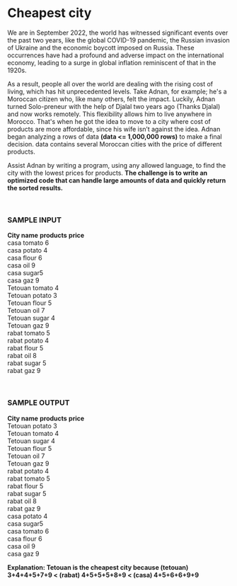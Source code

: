 # Cheapest city #

We are in September 2022, the world has witnessed significant events over the past two years, like  the global COVID-19 pandemic, the Russian invasion of Ukraine and the economic boycott imposed on Russia. These occurrences have had a profound and adverse impact on the international economy, leading to a surge in global inflation reminiscent of that in the 1920s.

As a result, people all over the world are dealing with the rising cost of living, which has hit unprecedented levels. Take Adnan, for example; he's a Moroccan citizen who, like many others, felt the impact. Luckily, Adnan turned Solo-preneur with the help of Djalal two years ago (Thanks Djalal) and now works remotely. This flexibility allows him to live anywhere in Morocco. That's when he got the idea to move to a city where cost of products are more affordable, since his wife isn’t against the idea. Adnan began analyzing a rows of data **(data <= 1,000,000 rows)**  to make a final decision. data contains several Moroccan cities with the price of different products.

Assist Adnan by writing a program, using any allowed language, to find the city with the lowest prices for products. **The challenge is to write an optimized code that can handle large amounts of data and quickly return the sorted results.**

<br>

### SAMPLE INPUT ###
**City name**  **products**  **price**<br>
casa tomato 6<br>
casa potato 4<br>
casa flour 6<br>
casa oil 9<br>
casa sugar5<br>
casa gaz 9<br>
Tetouan tomato 4<br>
Tetouan potato 3<br>
Tetouan flour 5<br>
Tetouan oil 7<br>
Tetouan sugar 4<br>
Tetouan gaz 9<br>
rabat tomato 5<br>
rabat potato 4<br>
rabat flour 5<br>
rabat oil 8<br>
rabat sugar 5<br>
rabat gaz 9<br>

<br>

### SAMPLE OUTPUT ###
**City name**  **products**  **price**<br>
Tetouan potato 3<br>
Tetouan tomato 4<br>
Tetouan sugar 4<br>
Tetouan flour 5<br>
Tetouan oil 7<br>
Tetouan gaz 9<br>
rabat potato 4<br>
rabat tomato 5<br>
rabat flour 5<br>
rabat sugar 5<br>
rabat oil 8<br>
rabat gaz 9<br>
casa potato 4<br>
casa sugar5<br>
casa tomato 6<br>
casa flour 6<br>
casa oil 9<br>
casa gaz 9<br>


**Explanation: Tetouan is the cheapest city because (tetouan) 3+4+4+5+7+9 < (rabat) 4+5+5+5+8+9 < (casa) 4+5+6+6+9+9**
